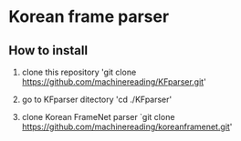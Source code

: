 # Korean frame parser

## How to install
1) clone this repository
'git clone https://github.com/machinereading/KFparser.git'

2) go to KFparser ditectory
'cd ./KFparser'

3) clone Korean FrameNet parser
`git clone https://github.com/machinereading/koreanframenet.git'
